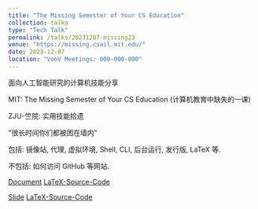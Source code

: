 ```yaml
---
title: "The Missing Semester of Your CS Education"
collection: talks
type: "Tech Talk"
permalink: /talks/20231207-missing23
venue: "https://missing.csail.mit.edu/"
date: 2023-12-07
location: "VooV Meetings: 000-000-000"
---
```


面向人工智能研究的计算机技能分享

MIT: The Missing Semester of Your CS Education (计算机教育中缺失的一课)

ZJU-竺院: 实用技能拾遗

"很长时间你们都被困在墙内"

包括: 镜像站, 代理, 虚拟环境, Shell, CLI, 后台运行, 发行版, LaTeX 等.

不包括: 如何访问 GitHub 等网站.

[Document](docs_talk0.pdf) [LaTeX-Source-Code](https://github.com/workelaina/docs-talk0)

[Slide](ppt_talk0.pdf) [LaTeX-Source-Code](https://github.com/workelaina/ppt-talk0)

